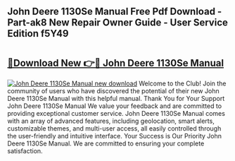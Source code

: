 ## John Deere 1130Se Manual Free Pdf Download - Part-ak8 New Repair Owner Guide - User Service Edition f5Y49

# <h2><a href="http://bc87029.oget.top/?id=John+Deere+1130Se+Manual">🔗Download New 👉🔴 John Deere 1130Se Manual</a></h2>

[![John Deere 1130Se Manual new download](https://i.imgur.com/5g1atiW.png)](http://bc87029.oget.top/?id=John+Deere+1130Se+Manual)
Welcome to the Club! Join the community of users who have discovered the potential of their new John Deere 1130Se Manual with this helpful manual. Thank You for Your Support John Deere 1130Se Manual We value your feedback and are committed to providing exceptional customer service. John Deere 1130Se Manual comes with an array of advanced features, including geolocation, smart alerts, customizable themes, and multi-user access, all easily controlled through the user-friendly and intuitive interface. Your Success is Our Priority John Deere 1130Se Manual. We are committed to ensuring your complete satisfaction.
